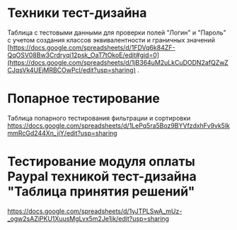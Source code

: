 # Техники тест-дизайна
Таблица с тестовыми данными для проверки  полей "Логин" и "Пароль" с учетом создания классов эквивалентности и граничных значений [https://docs.google.com/spreadsheets/d/1FDVq6k84ZF-QqOSV08Bw3Crdryqi12psk_OaT7tOkoE/edit#gid=0](https://docs.google.com/spreadsheets/d/1jB364uM2uLkCuDODN2afQZwZCJqsVk4UEjMRBCOwPcI/edit?usp=sharing) .

# Попарное тестирование 
Таблица попарного тестирования фильтрации и сортировки [  https://docs.google.com/spreadsheets/d/1LePq5ra5Boz9BYVfzdxhFv9vk5lkmmRcGd244Xn_jiY/edit?usp=sharing ](https://docs.google.com/spreadsheets/d/1LePq5ra5Boz9BYVfzdxhFv9vk5lkmmRcGd244Xn_jiY/edit?usp=sharing)

# Тестирование модуля оплаты Paypal техникой тест-дизайна "Таблица принятия решений"
https://docs.google.com/spreadsheets/d/1yJTPLSwA_mUz-_ogw2sAZiPKU1XuusMgLvx5m2Je1jk/edit?usp=sharing

